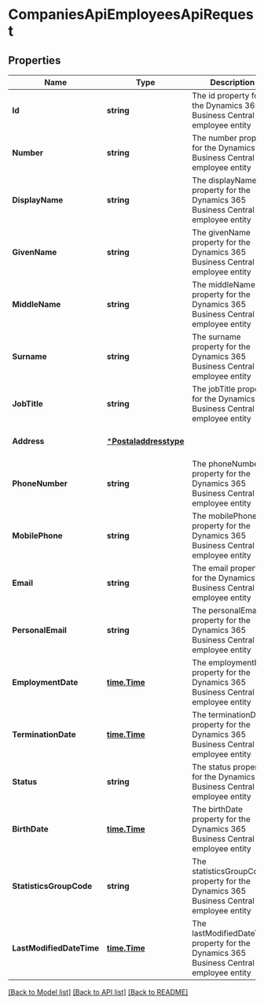 # CompaniesApiEmployeesApiRequest

## Properties
Name | Type | Description | Notes
------------ | ------------- | ------------- | -------------
**Id** | **string** | The id property for the Dynamics 365 Business Central employee entity | [optional] [default to null]
**Number** | **string** | The number property for the Dynamics 365 Business Central employee entity | [optional] [default to null]
**DisplayName** | **string** | The displayName property for the Dynamics 365 Business Central employee entity | [optional] [default to null]
**GivenName** | **string** | The givenName property for the Dynamics 365 Business Central employee entity | [optional] [default to null]
**MiddleName** | **string** | The middleName property for the Dynamics 365 Business Central employee entity | [optional] [default to null]
**Surname** | **string** | The surname property for the Dynamics 365 Business Central employee entity | [optional] [default to null]
**JobTitle** | **string** | The jobTitle property for the Dynamics 365 Business Central employee entity | [optional] [default to null]
**Address** | [***Postaladdresstype**](postaladdresstype.md) |  | [optional] [default to null]
**PhoneNumber** | **string** | The phoneNumber property for the Dynamics 365 Business Central employee entity | [optional] [default to null]
**MobilePhone** | **string** | The mobilePhone property for the Dynamics 365 Business Central employee entity | [optional] [default to null]
**Email** | **string** | The email property for the Dynamics 365 Business Central employee entity | [optional] [default to null]
**PersonalEmail** | **string** | The personalEmail property for the Dynamics 365 Business Central employee entity | [optional] [default to null]
**EmploymentDate** | [**time.Time**](time.Time.md) | The employmentDate property for the Dynamics 365 Business Central employee entity | [optional] [default to null]
**TerminationDate** | [**time.Time**](time.Time.md) | The terminationDate property for the Dynamics 365 Business Central employee entity | [optional] [default to null]
**Status** | **string** | The status property for the Dynamics 365 Business Central employee entity | [optional] [default to null]
**BirthDate** | [**time.Time**](time.Time.md) | The birthDate property for the Dynamics 365 Business Central employee entity | [optional] [default to null]
**StatisticsGroupCode** | **string** | The statisticsGroupCode property for the Dynamics 365 Business Central employee entity | [optional] [default to null]
**LastModifiedDateTime** | [**time.Time**](time.Time.md) | The lastModifiedDateTime property for the Dynamics 365 Business Central employee entity | [optional] [default to null]

[[Back to Model list]](../README.md#documentation-for-models) [[Back to API list]](../README.md#documentation-for-api-endpoints) [[Back to README]](../README.md)


